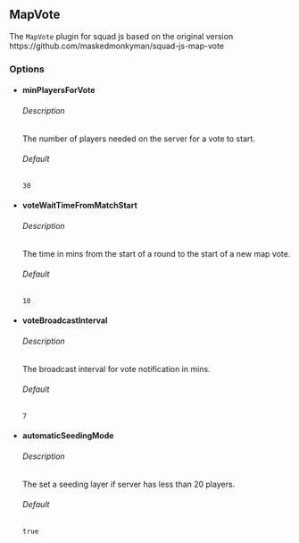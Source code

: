 <h2>MapVote</h2>
<p>The <code>MapVote</code> plugin for squad js based on the original version https://github.com/maskedmonkyman/squad-js-map-vote</p>
<h3>Options</h3>
<ul><li><h4>minPlayersForVote</h4>
<h6>Description</h6>
<p>The number of players needed on the server for a vote to start.</p>
<h6>Default</h6>
<pre><code>30</code></pre></li>
<li><h4>voteWaitTimeFromMatchStart</h4>
<h6>Description</h6>
<p>The time in mins from the start of a round to the start of a new map vote.</p>
<h6>Default</h6>
<pre><code>10</code></pre></li>
<li><h4>voteBroadcastInterval</h4>
<h6>Description</h6>
<p>The broadcast interval for vote notification in mins.</p>
<h6>Default</h6>
<pre><code>7</code></pre></li>
<li><h4>automaticSeedingMode</h4>
<h6>Description</h6>
<p>The set a seeding layer if server has less than 20 players.</p>
<h6>Default</h6>
<pre><code>true</code></pre></li>
